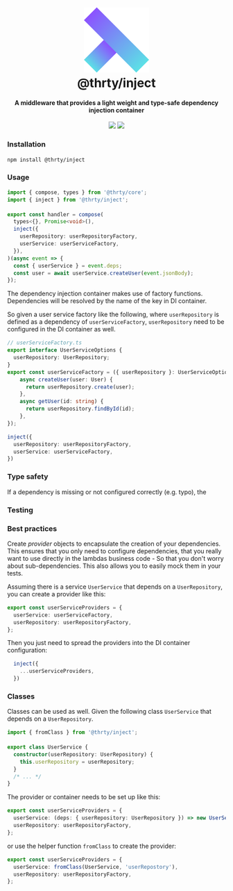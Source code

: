 <h1 align="center">
  <img src="../../assets/logo.svg" alt="thirty" width="150">
  <br>
  @thrty/inject
  <br>
</h1>

<h4 align="center">A middleware that provides a light weight and type-safe dependency injection container</h4>

<p align="center">
<img src="https://img.shields.io/npm/v/@thrty/inject.svg">
  <img src="https://github.com/thrty-org/thrty/actions/workflows/checks.yml/badge.svg">
</p>

### Installation

```shell script
npm install @thrty/inject
```

### Usage

```typescript
import { compose, types } from '@thrty/core';
import { inject } from '@thrty/inject';

export const handler = compose(
  types<{}, Promise<void>(),
  inject({
    userRepository: userRepositoryFactory,
    userService: userServiceFactory,
  }),
)(async event => {
  const { userService } = event.deps;
  const user = await userService.createUser(event.jsonBody);
});
```

The dependency injection container makes use of factory functions. Dependencies will be resolved by the name of the key
in DI container.

So given a user service factory like the following, where `userRepository` is defined as a dependency of `userServiceFactory`,
`userRepository` need to be configured in the DI container as well.
```typescript
// userServiceFactory.ts
export interface UserServiceOptions {
  userRepository: UserRepository;
}
export const userServiceFactory = ({ userRepository }: UserServiceOptions) => ({
    async createUser(user: User) {
      return userRepository.create(user);
    },
    async getUser(id: string) {
      return userRepository.findById(id);
    },
});
```
```typescript
inject({
  userRepository: userRepositoryFactory,
  userService: userServiceFactory,
})
```

### Type safety
If a dependency is missing or not configured correctly (e.g. typo), the 

### Testing



### Best practices

Create _provider_ objects to encapsulate the creation of your dependencies. This ensures that you only need to configure
dependencies, that you really want to use directly in the lambdas business code - So that you don't worry about sub-dependencies. 
This also allows you to easily mock them in your tests.

Assuming there is a service `UserService` that depends on a `UserRepository`, you can create a provider like this:
```typescript
export const userServiceProviders = {
  userService: userServiceFactory,
  userRepository: userRepositoryFactory,
};
```
Then you just need to spread the providers into the DI container configuration:
```typescript
  inject({
    ...userServiceProviders,
  })
```

### Classes
Classes can be used as well. Given the following class `UserService` that depends on a `UserRepository`.
```typescript
import { fromClass } from '@thrty/inject';

export class UserService {
  constructor(userRepository: UserRepository) {
    this.userRepository = userRepository;
  }
  /* ... */
}
```
The provider or container needs to be set up like this:
```typescript
export const userServiceProviders = {
  userService: (deps: { userRepository: UserRepository }) => new UserService(deps.userRepository),
  userRepository: userRepositoryFactory,
};
```
or use the helper function `fromClass` to create the provider:
```typescript
export const userServiceProviders = {
  userService: fromClass(UserService, 'userRepostory'),
  userRepository: userRepositoryFactory,
};
```

